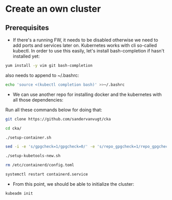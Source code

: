 <h1>Create an own cluster</h1>
<h2>Prerequisites</h2>

  - If there's a running FW, it needs to be disabled otherwise we need to add ports and services later on.
 Kubernetes works with cli so-called kubectl. In order to use this easily, let's install bash-completion if hasn't installed yet:
 
 ```bash
 yum install -y vim git bash-completion
 ```
 also needs to append to ~/.bashrc:
 
 ```bash
 echo 'source <(kubectl completion bash)' >>~/.bashrc
 ```

  - We can use another repo for installing docker and the kubernetes with all those dependencies:
 
 Run all these commands below for doing that:
 
 ```bash
 git clone https://github.com/sandervanvugt/cka
 ```
 ```bash
 cd cka/
 ```
 ```bash
 ./setup-container.sh
 ```
 ```bash
 sed -i -e 's/gpgcheck=1/gpgcheck=0/' -e 's/repo_gpgcheck=1/repo_gpgcheck=0/' setup-kubetools-new.sh
 ```
 ```bash
 ./setup-kubetools-new.sh
 ```
 ```bash
 rm /etc/containerd/config.toml
 ```
 ```bash
 systemctl restart containerd.service
 ```
 
  - From this point, we should be able to initialize the cluster:

```bash
kubeadm init
```
